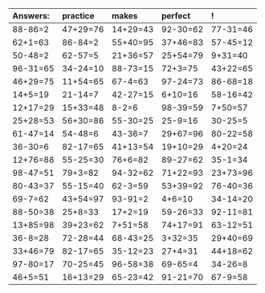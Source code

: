 | Answers: | practice | makes | perfect | ! |
| :--- | :--- | :--- | :--- | :--- |
| 88-86=2 | 47+29=76 | 14+29=43 | 92-30=62 | 77-31=46 | 
| 62+1=63 | 86-84=2 | 55+40=95 | 37+46=83 | 57-45=12 | 
| 50-48=2 | 62-57=5 | 21+36=57 | 25+54=79 | 9+31=40 | 
| 96-31=65 | 34-24=10 | 88-73=15 | 72+3=75 | 43+22=65 | 
| 46+29=75 | 11+54=65 | 67-4=63 | 97-24=73 | 86-68=18 | 
| 14+5=19 | 21-14=7 | 42-27=15 | 6+10=16 | 58-16=42 | 
| 12+17=29 | 15+33=48 | 8-2=6 | 98-39=59 | 7+50=57 | 
| 25+28=53 | 56+30=86 | 55-30=25 | 25-9=16 | 30-25=5 | 
| 61-47=14 | 54-48=6 | 43-36=7 | 29+67=96 | 80-22=58 | 
| 36-30=6 | 82-17=65 | 41+13=54 | 19+10=29 | 4+20=24 | 
| 12+76=88 | 55-25=30 | 76+6=82 | 89-27=62 | 35-1=34 | 
| 98-47=51 | 79+3=82 | 94-32=62 | 71+22=93 | 23+73=96 | 
| 80-43=37 | 55-15=40 | 62-3=59 | 53+39=92 | 76-40=36 | 
| 69-7=62 | 43+54=97 | 93-91=2 | 4+6=10 | 34-14=20 | 
| 88-50=38 | 25+8=33 | 17+2=19 | 59-26=33 | 92-11=81 | 
| 13+85=98 | 39+23=62 | 7+51=58 | 74+17=91 | 63-12=51 | 
| 36-8=28 | 72-28=44 | 68-43=25 | 3+32=35 | 29+40=69 | 
| 33+46=79 | 82-17=65 | 35-12=23 | 27+4=31 | 44+18=62 | 
| 97-80=17 | 70-25=45 | 96-58=38 | 69-65=4 | 34-26=8 | 
| 46+5=51 | 16+13=29 | 65-23=42 | 91-21=70 | 67-9=58 | 

